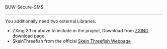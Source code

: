 BUW-Secure-SMS
***

You additionally need two external Libraries:

* ZXing 2.1 or above to include in the project, Download from [ZXING download page](http://code.google.com/p/zxing/downloads/list)
* SkeinThreefish from the official [Skein Threefish Webpage](https://github.com/wernerd/Skein3Fish/tree/master/java)
